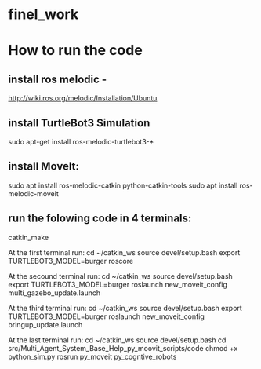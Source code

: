 # finel_work

# How to run the code

## install ros melodic -
  http://wiki.ros.org/melodic/Installation/Ubuntu
 
##  install TurtleBot3 Simulation
sudo apt-get install ros-melodic-turtlebot3-*

## install MoveIt:
 sudo apt install ros-melodic-catkin python-catkin-tools
 sudo apt install ros-melodic-moveit
 
## run the folowing code in 4 terminals:

catkin_make

At the first terminal run:
cd ~/catkin_ws
source devel/setup.bash
export TURTLEBOT3_MODEL=burger 
roscore 

At the secound terminal run:
cd ~/catkin_ws
source devel/setup.bash
export TURTLEBOT3_MODEL=burger 
roslaunch new_moveit_config multi_gazebo_update.launch 

At the third terminal run:
cd ~/catkin_ws
source devel/setup.bash
export TURTLEBOT3_MODEL=burger 
roslaunch new_moveit_config bringup_update.launch

At the last terminal run:
cd ~/catkin_ws
source devel/setup.bash
cd src/Multi_Agent_System_Base_Help_py_moovit_scripts/code
chmod +x python_sim.py
rosrun py_moveit py_cogntive_robots






